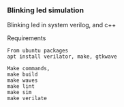### Blinking led simulation

Blinking led in system verilog, and c++

Requirements

```
From ubuntu packages
apt install verilator, make, gtkwave
```

```
Make commands,
make build
make waves
make lint
make sim
make verilate
```
